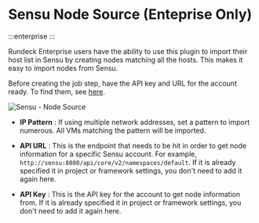 # Sensu Node Source (Enteprise Only)

:::enterprise
:::

Rundeck Enterprise users have the ability to use this plugin to import their host list in Sensu by creating nodes matching all the hosts. This makes it easy to import nodes from Sensu.

Before creating the job step, have the API key and URL for the account ready. To find them, see [here](https://docs.sensu.io/sensu-go/latest/api/apikeys/#create-a-new-api-key).

![Sensu - Node Source](~@assets/img/sensu-node-source.png)

- **IP Pattern**
: If using multiple network addresses, set a pattern to import numerous. All VMs matching the pattern will be imported.

- **API URL**
: This is the endpoint that needs to be hit in order to get node information for a specific Sensu account. For example, `http://sensu:8080/api/core/v2/namespaces/default`. If it is already specified it in project or framework settings, you don't need to add it again here.
  
- **API Key**
: This is the API key for the account to get node information from. If it is already specified it in project or framework settings, you don't need to add it again here.